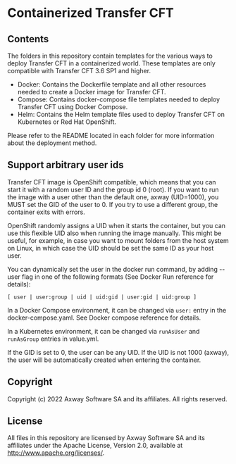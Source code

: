 # Containerized Transfer CFT 

## Contents
The folders in this repository contain templates for the various ways to deploy Transfer CFT in a containerized world. These templates are only compatible with Transfer CFT 3.6 SP1 and higher.
- Docker:  Contains the Dockerfile template and all other resources needed to create a Docker image for Transfer CFT.
- Compose: Contains docker-compose file templates needed to deploy Transfer CFT using Docker Compose.
- Helm:    Contains the Helm template files used to deploy Transfer CFT on Kubernetes or Red Hat OpenShift.

Please refer to the README located in each folder for more information about the deployment method.

## Support arbitrary user ids
Transfer CFT image is OpenShift compatible, which means that you can start it with a random user ID and the group id 0 (root). If you want to run the image with a user other than the default one, axway (UID=1000), you MUST set the GID of the user to 0. If you try to use a different group, the container exits with errors.

OpenShift randomly assigns a UID when it starts the container, but you can use this flexible UID also when running the image manually. This might be useful, for example, in case you want to mount folders from the host system on Linux, in which case the UID should be set the same ID as your host user.

You can dynamically set the user in the docker run command, by adding --user flag in one of the following formats (See Docker Run reference for details):

` [ user | user:group | uid | uid:gid | user:gid | uid:group ] `

In a Docker Compose environment, it can be changed via `user:` entry in the docker-compose.yaml. See Docker compose reference for details.

In a Kubernetes environment, it can be changed via `runAsUser` and `runAsGroup` entries in value.yml.

If the GID is set to 0, the user can be any UID. If the UID is not 1000 (axway), the user will be automatically created when entering the container.

## Copyright

Copyright (c) 2022 Axway Software SA and its affiliates. All rights reserved.

## License

All files in this repository are licensed by Axway Software SA and its affiliates under the Apache License, Version 2.0, available at http://www.apache.org/licenses/.
